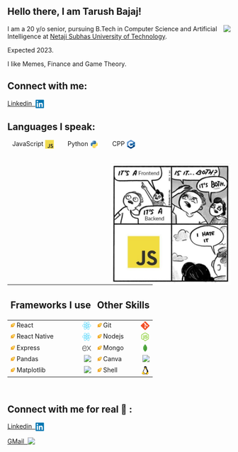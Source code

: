 ## Hello there, I am Tarush Bajaj!

<img src="https://github-readme-stats.vercel.app/api?username=Tarushfx&count_private=true&show_icons=true&theme=prussian" height="200px" align="right">

I am a 20 y/o senior, pursuing B.Tech in Computer Science and Artificial Intelligence at [Netaji Subhas University of Technology](http://www.nsit.ac.in/). 

Expected 2023.

I like Memes, Finance and Game Theory. 

## Connect with me:

[Linkedin &nbsp;<img src="https://raw.githubusercontent.com/devicons/devicon/9f4f5cdb393299a81125eb5127929ea7bfe42889/icons/linkedin/linkedin-original.svg" height="20px" align="top">](https://www.youtube.com/watch?v=dQw4w9WgXcQ)

## Languages I speak:

&ensp; JavaScript <img src="https://raw.githubusercontent.com/devicons/devicon/9f4f5cdb393299a81125eb5127929ea7bfe42889/icons/javascript/javascript-original.svg" height="20px" align="top"> &ensp;&nbsp;&nbsp;&nbsp;&nbsp; Python <img src="https://raw.githubusercontent.com/devicons/devicon/9f4f5cdb393299a81125eb5127929ea7bfe42889/icons/python/python-original.svg" height="20px" align="top"> &ensp; &nbsp;&nbsp;&nbsp;&nbsp;CPP <img src="https://raw.githubusercontent.com/devicons/devicon/9f4f5cdb393299a81125eb5127929ea7bfe42889/icons/cplusplus/cplusplus-original.svg" height="20px" align="top">
</br>
</br>

<img src="./Ihatejs.png" width="270px" align="right">

| <h2>Frameworks I use </h2>                                                                                                                                                                                                                                                                                                                                                                                                                                                 | <h2>Other Skills</h2>                                                                                                                                                                                                                                                                                                                                                                                                      |
| -------------------------------------------------------------------------------------------------------------------------------------------------------------------------------------------------------------------------------------------------------------------------------------------------------------------------------------------------------------------------------------------------------------------------------------------------------------------------- | -------------------------------------------------------------------------------------------------------------------------------------------------------------------------------------------------------------------------------------------------------------------------------------------------------------------------------------------------------------------------------------------------------------------------- |
| <img src="./bullet.png" height="10px"> React <img src="https://raw.githubusercontent.com/devicons/devicon/9f4f5cdb393299a81125eb5127929ea7bfe42889/icons/react/react-original.svg" height="20px" align="right" justify="center"> | <img src="./bullet.png" height="10px"> Git <img src="https://raw.githubusercontent.com/devicons/devicon/9f4f5cdb393299a81125eb5127929ea7bfe42889/icons/git/git-original.svg" height="20px" align="right" justify="center"> |
| <img src="./bullet.png" height="10px"> React Native <img src="https://raw.githubusercontent.com/devicons/devicon/9f4f5cdb393299a81125eb5127929ea7bfe42889/icons/react/react-original.svg" height="20px" align="right" justify="center">                                                                                                                                                                                                                                    | <img src="./bullet.png" height="10px"> Nodejs <img src="https://raw.githubusercontent.com/devicons/devicon/9f4f5cdb393299a81125eb5127929ea7bfe42889/icons/nodejs/nodejs-original.svg" height="20px" align="right" justify="center">                                                                                                                                                                                        |
| <img src="./bullet.png" height="10px"> Express <img src="https://raw.githubusercontent.com/devicons/devicon/9f4f5cdb393299a81125eb5127929ea7bfe42889/icons/express/express-original.svg" height="20px" align="right" justify="center">                                                                                                                                                                                                                                     | <img src="./bullet.png" height="10px"> Mongo <img src="https://raw.githubusercontent.com/devicons/devicon/9f4f5cdb393299a81125eb5127929ea7bfe42889/icons/mongodb/mongodb-original.svg" height="20px" align="right" justify="center">                                                                                                                                                                                       |
| <img src="./bullet.png" height="10px"> Pandas <img src="https://upload.wikimedia.org/wikipedia/commons/thumb/2/22/Pandas_mark.svg/800px-Pandas_mark.svg.png" height="20px" align="right" justify="center">                                                                                                                                                                                                                                                                 | <img src="./bullet.png" height="10px"> Canva <img src="https://upload.wikimedia.org/wikipedia/en/3/3b/Canva_Logo.png" height="20px" align="right" justify="center">                                                                                                                                                                                                                                                        |
| <img src="./bullet.png" height="10px"> Matplotlib <img src="https://www.numfocus.org/wp-content/uploads/2016/07/Matplotlib_Logo_191209.png" height="20px" align="right" justify="center">                                                                                                                                                                                                                                                                                  | <img src="./bullet.png" height="10px"> Shell <img src="https://raw.githubusercontent.com/devicons/devicon/9f4f5cdb393299a81125eb5127929ea7bfe42889/icons/linux/linux-original.svg" height="20px" align="right" justify="center">                                                                                                                                                                                           |

<!-- <div>

<img src="./Ihatejs.png" width="250px" align="left">
<img src="https://github-readme-stats.vercel.app/api?username=Tarushfx&count_private=true&show_icons=true&theme=prussian" height="250px" align="right">

</div> -->
</br>

## Connect with me for real 🙂 :

[Linkedin &nbsp;<img src="https://raw.githubusercontent.com/devicons/devicon/9f4f5cdb393299a81125eb5127929ea7bfe42889/icons/linkedin/linkedin-original.svg" height="20px" align="top">](www.linkedin.com/in/tarush-bajaj-564376198)

[GMail &nbsp;<img src="https://img.icons8.com/color/48/000000/gmail-new.png" height="20px" align="top">](mailto:tarushbajaj3@gmail.com)

<!-- [![Tarush's GitHub stats](https://github-readme-stats.vercel.app/api?username=Tarushfx&count_private=true&show_icons=true&theme=prussian)](https://github.com/anuraghazra/github-readme-stats) -->
<!-- [![Top Langs](https://github-readme-stats.vercel.app/api/top-langs/?username=Tarushfx&count_private=true)](https://github.com/anuraghazra/github-readme-stats) -->

